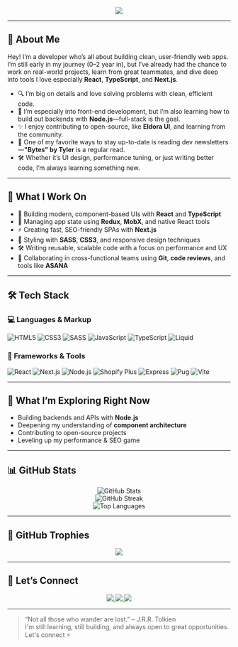<p align="center">
  <img src="https://readme-typing-svg.herokuapp.com?font=Fira+Code&size=24&duration=3000&pause=1000&color=FACC15&center=true&vCenter=true&width=500&lines=Hi+there%2C+I'm+Gandalf+Hash+%F0%9F%91%8B;+Developer+%7C+Full-Stack+Wizard+%F0%9F%A7%99%E2%80%8D%E2%99%82%EF%B8%8F" />
</p>

---

## 🧠 About Me

Hey! I’m a  developer who’s all about building clean, user-friendly web apps. I’m still early in my journey (0–2 year in), but I’ve already had the chance to work on real-world projects, learn from great teammates, and dive deep into tools I love especially **React**, **TypeScript**, and **Next.js**.

- 🔍 I’m big on details and love solving problems with clean, efficient code.
- 🎯 I’m especially into front-end development, but I’m also learning how to build out backends with **Node.js**—full-stack is the goal.
- ✨ I enjoy contributing to open-source, like **Eldora UI**, and learning from the community.
- 🧠 One of my favorite ways to stay up-to-date is reading dev newsletters—**"Bytes" by Tyler** is a regular read.
- 🛠️ Whether it’s UI design, performance tuning, or just writing better code, I’m always learning something new.

---

## 💼 What I Work On

- 🧩 Building modern, component-based UIs with **React** and **TypeScript**
- 🔁 Managing app state using **Redux**, **MobX**, and native React tools
- ⚡ Creating fast, SEO-friendly SPAs with **Next.js**
- 🎨 Styling with **SASS**, **CSS3**, and responsive design techniques
- 🛠️ Writing reusable, scalable code with a focus on performance and UX
- 🤝 Collaborating in cross-functional teams using **Git**, **code reviews**, and tools like **ASANA**

---

## 🛠️ Tech Stack

### 💻 Languages & Markup  
![HTML5](https://img.shields.io/badge/-HTML5-E34F26?style=for-the-badge&logo=html5&logoColor=white)
![CSS3](https://img.shields.io/badge/-CSS3-1572B6?style=for-the-badge&logo=css3&logoColor=white)
![SASS](https://img.shields.io/badge/-SASS-CC6699?style=for-the-badge&logo=sass&logoColor=white)
![JavaScript](https://img.shields.io/badge/-JavaScript-F7DF1E?style=for-the-badge&logo=javascript&logoColor=black)
![TypeScript](https://img.shields.io/badge/-TypeScript-3178C6?style=for-the-badge&logo=typescript&logoColor=white)
![Liquid](https://img.shields.io/badge/-Liquid-000000?style=for-the-badge&logo=shopify&logoColor=white)


### 🧩 Frameworks & Tools  
![React](https://img.shields.io/badge/-React-61DAFB?style=for-the-badge&logo=react&logoColor=black)
![Next.js](https://img.shields.io/badge/-Next.js-000000?style=for-the-badge&logo=next.js&logoColor=white)
![Node.js](https://img.shields.io/badge/-Node.js-339933?style=for-the-badge&logo=node.js&logoColor=white)
![Shopify Plus](https://img.shields.io/badge/-Shopify%20Plus-96BF48?style=for-the-badge&logo=shopify&logoColor=white)
![Express](https://img.shields.io/badge/-Express.js-000000?style=for-the-badge&logo=express&logoColor=white)
![Pug](https://img.shields.io/badge/-Pug.js-A86454?style=for-the-badge&logo=pug&logoColor=white)
![Vite](https://img.shields.io/badge/Vite-646CFF?style=for-the-badge&logo=vite&logoColor=white)




---

## 🔭 What I’m Exploring Right Now

- Building backends and APIs with **Node.js**
- Deepening my understanding of **component architecture**
- Contributing to open-source projects
- Leveling up my performance & SEO game

---

## 📊 GitHub Stats

<p align="center">
  <img src="https://github-readme-stats.vercel.app/api?username=gandalf-hash&show_icons=true&theme=radical" alt="GitHub Stats" />
  <br />
  <img src="https://streak-stats.demolab.com?user=gandalf-hash&theme=radical&hide_border=true" alt="GitHub Streak" />
  <br />
  <img src="https://github-readme-stats.vercel.app/api/top-langs/?username=gandalf-hash&layout=compact&theme=radical" alt="Top Languages" />
</p>

---

## 🏅 GitHub Trophies

<p align="center">
  <img src="https://github-profile-trophy.vercel.app/?username=your-github-username&theme=onedark&row=1&column=6" />
</p>

---

## 🤝 Let’s Connect

<p align="center">
  <a href="https://github.com/gandalf-hash">
    <img src="https://img.shields.io/badge/-GitHub-181717?style=for-the-badge&logo=github&logoColor=white" />
  </a>
  <a href="https://www.linkedin.com/in/tshepiso-johannes/">
    <img src="https://img.shields.io/badge/-LinkedIn-0A66C2?style=for-the-badge&logo=linkedin&logoColor=white" />
  </a>
  <a href="mailto:tshepisophetoane@yahoo.com">
    <img src="https://img.shields.io/badge/-Email-D14836?style=for-the-badge&logo=gmail&logoColor=white" />
  </a>
</p>

---

> “Not all those who wander are lost.” – J.R.R. Tolkien  
> I'm still learning, still building, and always open to great opportunities. Let's connect ⚡
